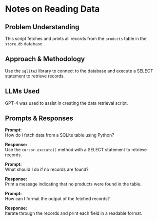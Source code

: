 # Notes on Reading Data

## Problem Understanding
This script fetches and prints all records from the `products` table in the `store.db` database.

## Approach & Methodology
Use the `sqlite3` library to connect to the database and execute a SELECT statement to retrieve records.

## LLMs Used
GPT-4 was used to assist in creating the data retrieval script.

## Prompts & Responses
**Prompt:**  
How do I fetch data from a SQLite table using Python?

**Response:**  
Use the `cursor.execute()` method with a SELECT statement to retrieve records.

**Prompt:**  
What should I do if no records are found?

**Response:**  
Print a message indicating that no products were found in the table.

**Prompt:**  
How can I format the output of the fetched records?

**Response:**  
Iterate through the records and print each field in a readable format.
